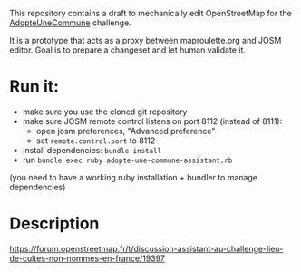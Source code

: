 This repository contains a draft to mechanically edit OpenStreetMap for the [AdopteUneCommune](https://wiki.openstreetmap.org/wiki/FR:Organised_Editing/Activities/AdopteUneCommune) challenge.

It is a prototype that acts as a proxy between maproulette.org and JOSM editor. Goal is to prepare a changeset and let human validate it.


# Run it:

- make sure you use the cloned git repository
- make sure JOSM remote control listens on port 8112 (instead of 8111):
  - open josm preferences, "Advanced preference"
  - set `remote.control.port` to 8112
- install dependencies: `bundle install`
- run `bundle exec ruby adopte-une-commune-assistant.rb`

(you need to have a working ruby installation + bundler to manage dependencies)

# Description

https://forum.openstreetmap.fr/t/discussion-assistant-au-challenge-lieu-de-cultes-non-nommes-en-france/19397
